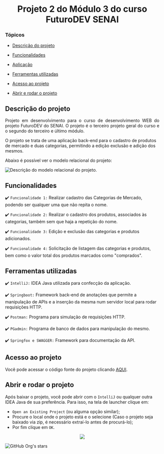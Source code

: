 <h1 align="center"> Projeto 2 do Módulo 3 do curso FuturoDEV SENAI </h1>

### Tópicos 

- [Descrição do projeto](#descrição-do-projeto)

- [Funcionalidades](#funcionalidades)

- [Aplicação](#aplicação)

- [Ferramentas utilizadas](#ferramentas-utilizadas)

- [Acesso ao projeto](#acesso-ao-projeto)

- [Abrir e rodar o projeto](#abrir-e-rodar-o-projeto)

## Descrição do projeto 

<p align="justify">
 Projeto em desenvolvimento para o curso de desenvolvimento WEB do projeto FuturoDEV do SENAI. O projeto é o terceiro projeto geral do curso e o segundo do terceiro e último módulo.
 
 O projeto se trata de uma aplicação back-end para o cadastro de produtos de mercado e duas categorias, permitindo a edição exclusão e adição dos mesmos.
 
 Abaixo é possível ver o modelo relacional do projeto:
 
 ![Descrição do modelo relacional do projeto.](https://user-images.githubusercontent.com/98432153/206583757-fa93fac3-f263-45c7-8fcc-46991b4147a3.png)
 </p>

## Funcionalidades

:heavy_check_mark: `Funcionalidade 1:` Realizar cadastro das Categorias de Mercado, podendo ser qualquer uma que não repita o nome.

:heavy_check_mark: `Funcionalidade 2:` Realizar o cadastro dos produtos, associados às categorias, também sem que haja a repetição do nome.

:heavy_check_mark: `Funcionalidade 3:` Edição e exclusão das categorias e produtos adicionados.

:heavy_check_mark: `Funcionalidade 4:` Solicitação de listagem das categorias e produtos, bem como o valor total dos produtos marcados como "comprados".

## Ferramentas utilizadas

:heavy_check_mark: `IntelliJ:` IDEA Java utilizada para confecção da aplicação.

:heavy_check_mark: `Springboot:` Framework back-end de anotações que permite a manipulação de APIs e a inserção da mesma num servidor local para rodar requisições HTTP.

:heavy_check_mark: `Postman:` Programa para simulação de requisições HTTP.

:heavy_check_mark: `PGadmin:` Programa de banco de dados para manipulação do mesmo.

:heavy_check_mark: `Springfox e SWAGGER:` Framework para documentação da API.

###

## Acesso ao projeto

Você pode acessar o código fonte do projeto clicando [AQUI](https://github.com/hvmazzola/projeto2-modulo3).

## Abrir e rodar o projeto

Após baixar o projeto, você pode abrir com o `IntelliJ` ou qualquer outra IDEA Java de sua preferência. Para isso, na tela de launcher clique em:

- `Open an Existing Project` (ou alguma opção similar);
- Procure o local onde o projeto está e o selecione (Caso o projeto seja baixado via zip, é necessário extraí-lo antes de procurá-lo);
- Por fim clique em `OK`.


<p align="center">
<img src="http://img.shields.io/static/v1?label=STATUS&message=FINALIZADO&color=GREEN&style=for-the-badge"/>
</p>

![GitHub Org's stars](https://img.shields.io/github/stars/hvmazzola?style=social)
